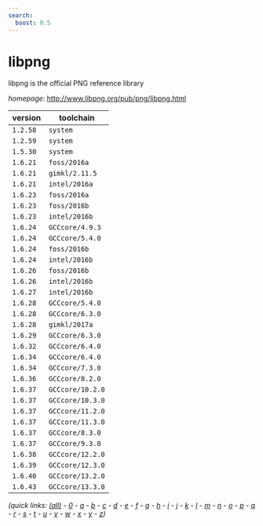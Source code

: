 ```yaml
---
search:
  boost: 0.5
---
```

# libpng

libpng is the official PNG reference library

*homepage*: <http://www.libpng.org/pub/png/libpng.html>

version | toolchain
--------|----------
``1.2.58`` | ``system``
``1.2.59`` | ``system``
``1.5.30`` | ``system``
``1.6.21`` | ``foss/2016a``
``1.6.21`` | ``gimkl/2.11.5``
``1.6.21`` | ``intel/2016a``
``1.6.23`` | ``foss/2016a``
``1.6.23`` | ``foss/2016b``
``1.6.23`` | ``intel/2016b``
``1.6.24`` | ``GCCcore/4.9.3``
``1.6.24`` | ``GCCcore/5.4.0``
``1.6.24`` | ``foss/2016b``
``1.6.24`` | ``intel/2016b``
``1.6.26`` | ``foss/2016b``
``1.6.26`` | ``intel/2016b``
``1.6.27`` | ``intel/2016b``
``1.6.28`` | ``GCCcore/5.4.0``
``1.6.28`` | ``GCCcore/6.3.0``
``1.6.28`` | ``gimkl/2017a``
``1.6.29`` | ``GCCcore/6.3.0``
``1.6.32`` | ``GCCcore/6.4.0``
``1.6.34`` | ``GCCcore/6.4.0``
``1.6.34`` | ``GCCcore/7.3.0``
``1.6.36`` | ``GCCcore/8.2.0``
``1.6.37`` | ``GCCcore/10.2.0``
``1.6.37`` | ``GCCcore/10.3.0``
``1.6.37`` | ``GCCcore/11.2.0``
``1.6.37`` | ``GCCcore/11.3.0``
``1.6.37`` | ``GCCcore/8.3.0``
``1.6.37`` | ``GCCcore/9.3.0``
``1.6.38`` | ``GCCcore/12.2.0``
``1.6.39`` | ``GCCcore/12.3.0``
``1.6.40`` | ``GCCcore/13.2.0``
``1.6.43`` | ``GCCcore/13.3.0``


*(quick links: [(all)](../index.md) - [0](../0/index.md) - [a](../a/index.md) - [b](../b/index.md) - [c](../c/index.md) - [d](../d/index.md) - [e](../e/index.md) - [f](../f/index.md) - [g](../g/index.md) - [h](../h/index.md) - [i](../i/index.md) - [j](../j/index.md) - [k](../k/index.md) - [l](../l/index.md) - [m](../m/index.md) - [n](../n/index.md) - [o](../o/index.md) - [p](../p/index.md) - [q](../q/index.md) - [r](../r/index.md) - [s](../s/index.md) - [t](../t/index.md) - [u](../u/index.md) - [v](../v/index.md) - [w](../w/index.md) - [x](../x/index.md) - [y](../y/index.md) - [z](../z/index.md))*

